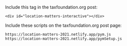 Include this tag in the taxfoundation.org post:

`<div id="location-matters-interactive"></div>`

Include these scripts on the taxfoundation.org post page:

    https://location-matters-2021.netlify.app/pym.js
    https://location-matters-2021.netlify.app/pymSetup.js

